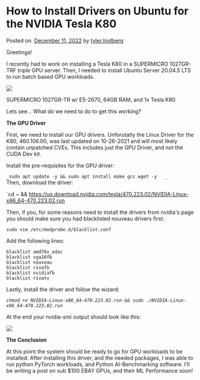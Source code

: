 # How to Install Drivers on Ubuntu for the NVIDIA Tesla K80

Posted on  [December 11, 2022](https://www.zb-c.tech/2022/12/11/how-to-install-drivers-on-ubuntu-for-the-nvidia-tesla-k80/) by [tyler.lindberg](https://www.zb-c.tech/author/tyler-lindberg/)

Greetings!  
  
I recently had to work on installing a Tesla K80 in a SUPERMICRO 1027GR-TRF triple GPU server. Then, I needed to install Ubuntu Server 20.04.5 LTS to run batch based GPU workloads.  
  

![](https://www.zb-c.tech/wp-content/uploads/2022/12/image.png)

SUPERMICRO 1027GR-TR w/ E5-2670, 64GB RAM, and 1x Tesla K80

Lets see… What do we need to do to get this working?

**The GPU Driver**

First, we need to install our GPU drivers. Unforutatly the Linux Driver for the K80, 460.106.00, was last updated on 10-26-2021 and will most likely contain unpatched CVEs. This includes just the GPU Driver, and not the CUDA Dev kit.  

Install the pre-requisites for the GPU driver:  
  
`_sudo apt update -y && sudo apt install make gcc wget -y   _`  
Then, download the driver:  
  
`cd ~ && https://us.download.nvidia.com/tesla/470.223.02/NVIDIA-Linux-x86_64-470.223.02.run

Then,
if you, for some reasons need to install the drivers from nvidia's page you should make sure you had blacklisted nouveau drivers first:

```
sudo vim /etc/modprobe.d/blacklist.conf
```

Add the following lines:

```
blacklist amd76x_edac 
blacklist vga16fb
blacklist nouveau
blacklist rivafb
blacklist nvidiafb
blacklist rivatv
```

Lastly, install the driver and follow the wizard:

_`chmod +x NVIDIA-Linux-x86_64-470.223.02.run && sudo ./NVIDIA-Linux-x86_64-470.223.02.run`_

At the end your nvidia-smi output should look like this:  

![](https://www.zb-c.tech/wp-content/uploads/2022/12/image-3.png)

  
**The Conclusion**

At this point the system should be ready to go for GPU workloads to be installed. After installing this driver, and the needed packages, I was able to run python PyTorch workloads, and Python AI-Benchmarking software. I’ll be writing a post on sub $100 EBAY GPUs, and their ML Performance soon!
